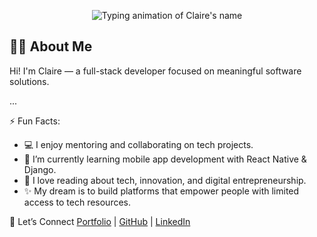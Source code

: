<p align="center">
  <img src="https://readme-typing-svg.demolab.com?font=Fira+Code&size=28&duration=3000&pause=1000&center=true&vCenter=true&width=500&lines=I+am+Claire+Israel+Namagala" alt="Typing animation of Claire's name" />
</p>

<!-- Then add your other sections below -->

## 👩‍💻 About Me
Hi! I'm Claire — a full-stack developer focused on meaningful software solutions.

...


⚡ Fun Facts:
- 💻 I enjoy mentoring and collaborating on tech projects.
- 🌱 I’m currently learning mobile app development with React Native & Django.
- 📖 I love reading about tech, innovation, and digital entrepreneurship.
- ✨ My dream is to build platforms that empower people with limited access to tech resources.

🔗 Let’s Connect
[Portfolio](https://https://portfolio-q8l9-2c66r48o3-claire-israels-projects.vercel.app/) | [GitHub](https://github.com/claireisrael) | [LinkedIn](https://www.linkedin.com/in/claire-namagala-79ba7a34b/)
